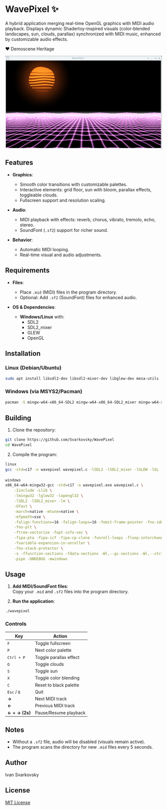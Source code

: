 
# WavePixel ✨

A hybrid application merging real-time OpenGL graphics with MIDI audio playback. Displays dynamic Shadertoy-inspired visuals (color-blended landscapes, sun, clouds, parallax) synchronized with MIDI music, enhanced by customizable audio effects.

❤️ Demoscene Heritage

![Preview](wavepixel.gif)

## Features

- **Graphics**:  
  - Smooth color transitions with customizable palettes.  
  - Interactive elements: grid floor, sun with bloom, parallax effects, toggleable clouds.  
  - Fullscreen support and resolution scaling.  

- **Audio**:  
  - MIDI playback with effects: reverb, chorus, vibrato, tremolo, echo, stereo.  
  - SoundFont (`.sf2`) support for richer sound.  

- **Behavior**:  
  - Automatic MIDI looping.  
  - Real-time visual and audio adjustments.  

## Requirements

- **Files**:  
  - Place `.mid` (MIDI) files in the program directory.  
  - Optional: Add `.sf2` (SoundFont) files for enhanced audio.  

- **OS & Dependencies**:  
  - **Windows/Linux** with:  
    - SDL2  
    - SDL2_mixer  
    - GLEW  
    - OpenGL  

## Installation

### Linux (Debian/Ubuntu)
```bash
sudo apt install libsdl2-dev libsdl2-mixer-dev libglew-dev mesa-utils
```

### Windows (via MSYS2/Pacman)
```bash
pacman -S mingw-w64-x86_64-SDL2 mingw-w64-x86_64-SDL2_mixer mingw-w64-x86_64-glew
```

## Building

1. Clone the repository:
```bash
git clone https://github.com/Svarkovsky/WavePixel
cd WavePixel
```

2. Compile the program:
```bash
linux
gcc -std=c17 -o wavepixel wavepixel.c -lSDL2 -lSDL2_mixer -lGLEW -lGL -lGLU -lm -Ofast

windows
x86_64-w64-mingw32-gcc -std=c17 -o wavepixel.exe wavepixel.c \
    -Iinclude -Llib \
    -lmingw32 -lglew32 -lopengl32 \
    -lSDL2 -lSDL2_mixer -lm \
    -Ofast \
    -march=native -mtune=native \
    -mfpmath=sse \
    -falign-functions=16 -falign-loops=16 -fomit-frame-pointer -fno-ident -fno-asynchronous-unwind-tables -fvisibility=hidden \
    -fno-plt \
    -ftree-vectorize -fopt-info-vec \
    -fipa-pta -fipa-icf -fipa-cp-clone -funroll-loops -floop-interchange -fmerge-all-constants \
    -fvariable-expansion-in-unroller \
    -fno-stack-protector \
    -s -ffunction-sections -fdata-sections -Wl,--gc-sections -Wl,--strip-all \
    -pipe -DNDEBUG -mwindows
```

## Usage

1. **Add MIDI/SoundFont files**:  
   Copy your `.mid` and `.sf2` files into the program directory.  

2. **Run the application**:  
```bash
./wavepixel
```

### Controls

| Key           | Action                          |
|---------------|---------------------------------|
| `F`           | Toggle fullscreen               |
| `P`           | Next color palette              |
| `Ctrl + P`    | Toggle parallax effect          |
| `O`           | Toggle clouds                   |
| `S`           | Toggle sun                      |
| `X`           | Toggle color blending           |
| `C`           | Reset to black palette          |
| `Esc` / `Q`   | Quit                            |
| **→**         | Next MIDI track                 |
| **←**         | Previous MIDI track             |
| **← + → (2s)**| Pause/Resume playback           |

## Notes

- Without a `.sf2` file, audio will be disabled (visuals remain active).  
- The program scans the directory for new `.mid` files every 5 seconds.
  
## Author

Ivan Svarkovsky

## License

[MIT License](LICENSE)

